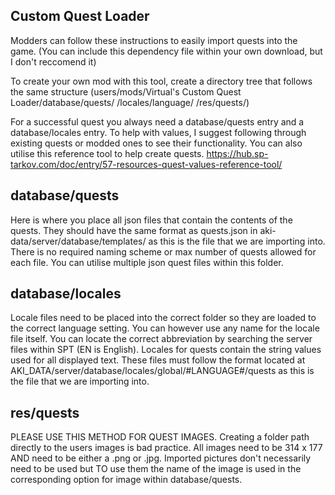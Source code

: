 ## **Custom Quest Loader**
Modders can follow these instructions to easily import quests into the game.
(You can include this dependency file within your own download, but I don't reccomend it)

To create your own mod with this tool, create a directory tree that follows the same structure (users/mods/Virtual's Custom Quest Loader/database/quests/    /locales/language/    /res/quests/)

For a successful quest you always need a database/quests entry and a database/locales entry. 
To help with values, I suggest following through existing quests or modded ones to see their functionality. You can also utilise this reference tool to help create quests. https://hub.sp-tarkov.com/doc/entry/57-resources-quest-values-reference-tool/
 

## **database/quests**
Here is where you place all json files that contain the contents of the quests. They should have the same format as quests.json in aki-data/server/database/templates/ as this is the file that we are importing into. There is no required naming scheme or max number of quests allowed for each file. You can utilise multiple json quest files within this folder.


## **database/locales**
Locale files need to be placed into the correct folder so they are loaded to the correct language setting. You can however use any name for the locale file itself. You can locate the correct abbreviation by searching the server files within SPT (EN is English). Locales for quests contain the string values used for all displayed text. These files must follow the format located at AKI_DATA/server/database/locales/global/#LANGUAGE#/quests as this is the file that we are importing into.


## **res/quests**
PLEASE USE THIS METHOD FOR QUEST IMAGES. Creating a folder path directly to the users images is bad practice. All images need to be 314 x 177 AND need to be either a .png or .jpg. Imported pictures don't necessarily need to be used but TO use them the name of the image is used in the corresponding option for image within database/quests. 
